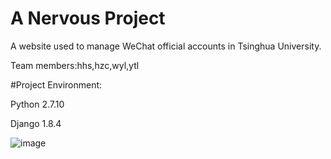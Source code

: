 # A Nervous Project

A website used to manage WeChat official accounts in Tsinghua University.

Team members:hhs,hzc,wyl,ytl


#Project Environment:

Python 2.7.10

Django 1.8.4

![image](http://stash.secoder.net/users/ytl/repos/nervous/browse/imgs/nervous.jpg?at=0dd0743c7857a5de2a3e4fcc94463dfddc4f1563&raw)